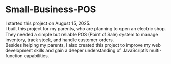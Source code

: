 # Small-Business-POS

I started this project on August 15, 2025.  
I built this project for my parents, who are planning to open an electric shop. They needed a simple but reliable POS (Point of Sale) system to manage inventory, track stock, and handle customer orders.  
Besides helping my parents, I also created this project to improve my web development skills and gain a deeper understanding of JavaScript’s multi-function capabilities.
